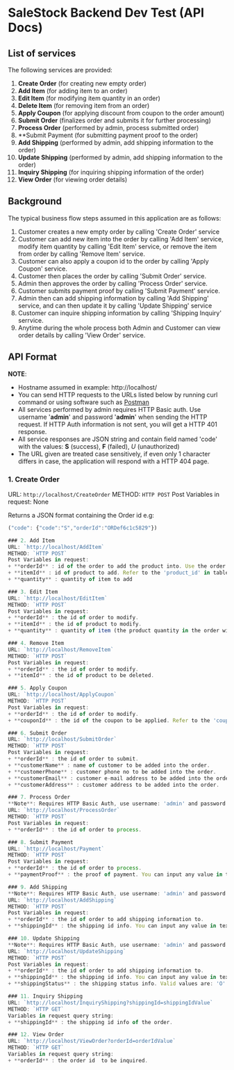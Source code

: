SaleStock Backend Dev Test (API Docs)
=====================================

List of services
----------------
The following services are provided:
1. **Create Order** (for creating new empty order)
2. **Add Item** (for adding item to an order)
3. **Edit Item** (for modifying item quantity in an order)
4. **Delete Item** (for removing item from an order)
5. **Apply Coupon** (for applying discount from coupon to the order amount)
6. **Submit Order** (finalizes order and submits it for further processing)
7. **Process Order** (performed by admin, process submitted order)
8. **Submit Payment (for submitting payment proof to the order)
9. **Add Shipping** (performed by admin, add shipping information to the order)
10. **Update Shipping** (performed by admin, add shipping information to the order)
11. **Inquiry Shipping** (for inquiring shipping information of the order)
12. **View Order** (for viewing order details) 

Background
----------
The typical business flow steps assumed in this application are as follows:
1. Customer creates a new empty order by calling 'Create Order' service
2. Customer can add new item into the order by calling 'Add Item' service, modify item quantity by calling 'Edit Item' service, or remove the item from order by calling 'Remove Item' service.
3. Customer can also apply a coupon id to the order by calling 'Apply Coupon' service.
4. Customer then places the order by calling 'Submit Order' service.
5. Admin then approves the order by calling 'Process Order' service.
6. Customer submits payment proof by calling 'Submit Payment' service.
7. Admin then can add shipping information by calling 'Add Shipping' service, and can then update it by calling 'Update Shipping' service
8. Customer can inquire shipping information by calling 'Shipping Inquiry' serrvice.
9. Anytime during the whole process both Admin and Customer can view order details by calling 'View Order' service.

API Format
----------
**NOTE**: 
+ Hostname assumed in example: http://localhost/
+ You can send HTTP requests to the URLs listed below by running curl command or using software such as [Postman](https://www.getpostman.com/)
+ All services performed by admin requires HTTP Basic auth. Use username '**admin**' and password '**admin**' when sending the HTTP request.
If HTTP Auth information is not sent, you will get a HTTP 401 response.
+ All service responses are JSON string and contain field named 'code' with the values: **S** (success), **F** (failed), *U* (unauthorized)
+ The URL given are treated case sensitively, if even only 1 character differs in case, the application will respond with a HTTP 404 page.

### 1. Create Order
URL: `http://localhost/CreateOrder`
METHOD: `HTTP POST`
Post Variables in request: None

Returns a JSON format containing the Order id
e.g:
```javascript
("code": {"code":"S","orderId":"ORDef6c1c5829"})   

### 2. Add Item
URL: `http://localhost/AddItem`
METHOD: `HTTP POST`
Post Variables in request:
+ **orderId** : id of the order to add the product into. Use the order id returned from 'Create Order' service.
+ **itemId** : id of product to add. Refer to the 'product_id' in table 'm_product' in the database. Some values to try are: 'MBP01' and 'MBA01'.
+ **quantity** : quantity of item to add

### 3. Edit Item
URL: `http://localhost/EditItem`
METHOD: `HTTP POST`
Post Variables in request:
+ **orderId** : the id of order to modify.
+ **itemId** : the id of product to modify.
+ **quantity** : quantity of item (the product quantity in the order will be updated with this)

### 4. Remove Item
URL: `http://localhost/RemoveItem`
METHOD: `HTTP POST`
Post Variables in request:
+ **orderId** : the id of order to modify.
+ **itemId** : the id of product to be deleted.

### 5. Apply Coupon
URL: `http://localhost/ApplyCoupon`
METHOD: `HTTP POST`
Post Variables in request:
+ **orderId** : the id of order to modify.
+ **couponId** : the id of the coupon to be applied. Refer to the 'coupon_id' in table 'm_coupon' in the database. Some values to try are: 'CP123' and 'CP345'.

### 6. Submit Order
URL: `http://localhost/SubmitOrder`
METHOD: `HTTP POST`
Post Variables in request:
+ **orderId** : the id of order to submit.
+ **customerName** : name of customer to be added into the order.
+ **customerPhone** : customer phone no to be added into the order.
+ **customerEmail** : customer e-mail address to be added into the order.
+ **customerAddress** : customer address to be added into the order.

### 7. Process Order
**Note**: Requires HTTP Basic Auth, use username: 'admin' and password: 'admin'.
URL: `http://localhost/ProcessOrder`
METHOD: `HTTP POST`
Post Variables in request:
+ **orderId** : the id of order to process.

### 8. Submit Payment
URL: `http://localhost/Payment`
METHOD: `HTTP POST`
Post Variables in request:
+ **orderId** : the id of order to process.
+ **paymentProof** : the proof of payment. You can input any value in text format.

### 9. Add Shipping
**Note**: Requires HTTP Basic Auth, use username: 'admin' and password: 'admin'.
URL: `http://localhost/AddShipping`
METHOD: `HTTP POST`
Post Variables in request:
+ **orderId** : the id of order to add shipping information to.
+ **shippingId** : the shipping id info. You can input any value in text format.

### 10. Update Shipping
**Note**: Requires HTTP Basic Auth, use username: 'admin' and password: 'admin'.
URL: `http://localhost/UpdateShipping`
METHOD: `HTTP POST`
Post Variables in request:
+ **orderId** : the id of order to add shipping information to.
+ **shippingId** : the shipping id info. You can input any value in text format.
+ **shippingStatus** : the shipping status info. Valid values are: 'O' (On process) and 'D' (delivered).

### 11. Inquiry Shipping
URL: `http://localhost/InquiryShipping?shippingId=shippingIdValue`
METHOD: `HTTP GET`
Variables in request query string:
+ **shippingId** : the shipping id info of the order.

### 12. View Order
URL: `http://localhost/ViewOrder?orderId=orderIdValue`
METHOD: `HTTP GET`
Variables in request query string:
+ **orderId** : the order id  to be inquired.